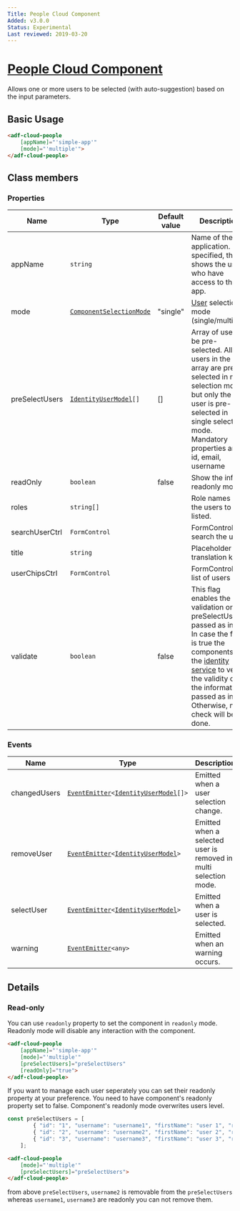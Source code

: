 ```yaml
---
Title: People Cloud Component
Added: v3.0.0
Status: Experimental
Last reviewed: 2019-03-20
---
```


# [People Cloud Component](../../../lib/process-services-cloud/src/lib/people/components/people-cloud.component.ts "Defined in people-cloud.component.ts")

Allows one or more users to be selected (with auto-suggestion) based on the input parameters.

## Basic Usage

```html
<adf-cloud-people
    [appName]="'simple-app'"
    [mode]="'multiple'">
</adf-cloud-people>
```

## Class members

### Properties

| Name           | Type                                                                             | Default value | Description                                                                                                                                                                                                                                                                                                      |
| -------------- | -------------------------------------------------------------------------------- | ------------- | ---------------------------------------------------------------------------------------------------------------------------------------------------------------------------------------------------------------------------------------------------------------------------------------------------------------- |
| appName        | `string`                                                                         |               | Name of the application. If specified, this shows the users who have access to the app.                                                                                                                                                                                                                          |
| mode           | [`ComponentSelectionMode`](../../../lib/process-services-cloud/src/lib/types.ts) | "single"      | [User](../../../lib/core/pipes/user-initial.pipe.ts) selection mode (single/multiple).                                                                                                                                                                                                                           |
| preSelectUsers | [`IdentityUserModel`](../../../lib/core/models/identity-user.model.ts)`[]`       | \[]           | Array of users to be pre-selected. All users in the array are pre-selected in multi selection mode, but only the first user is pre-selected in single selection mode. Mandatory properties are: id, email, username                                                                                              |
| readOnly       | `boolean`                                                                        | false         | Show the info in readonly mode                                                                                                                                                                                                                                                                                   |
| roles          | `string[]`                                                                       |               | Role names of the users to be listed.                                                                                                                                                                                                                                                                            |
| searchUserCtrl | `FormControl`                                                                    |               | FormControl to search the user                                                                                                                                                                                                                                                                                   |
| title          | `string`                                                                         |               | Placeholder translation key                                                                                                                                                                                                                                                                                      |
| userChipsCtrl  | `FormControl`                                                                    |               | FormControl to list of users                                                                                                                                                                                                                                                                                     |
| validate       | `boolean`                                                                        | false         | This flag enables the validation on the preSelectUsers passed as input. In case the flag is true the components call the [identity service](../../../lib/testing/src/lib/core/actions/identity/identity.service.ts) to verify the validity of the information passed as input. Otherwise, no check will be done. |

### Events

| Name         | Type                                                                                                                                     | Description                                                      |
| ------------ | ---------------------------------------------------------------------------------------------------------------------------------------- | ---------------------------------------------------------------- |
| changedUsers | [`EventEmitter`](https://angular.io/api/core/EventEmitter)`<`[`IdentityUserModel`](../../../lib/core/models/identity-user.model.ts)`[]>` | Emitted when a user selection change.                            |
| removeUser   | [`EventEmitter`](https://angular.io/api/core/EventEmitter)`<`[`IdentityUserModel`](../../../lib/core/models/identity-user.model.ts)`>`   | Emitted when a selected user is removed in multi selection mode. |
| selectUser   | [`EventEmitter`](https://angular.io/api/core/EventEmitter)`<`[`IdentityUserModel`](../../../lib/core/models/identity-user.model.ts)`>`   | Emitted when a user is selected.                                 |
| warning      | [`EventEmitter`](https://angular.io/api/core/EventEmitter)`<any>`                                                                        | Emitted when an warning occurs.                                  |

## Details

### Read-only

You can use `readonly` property to set the component in `readonly` mode. Readonly mode will disable any interaction with the component.

```html
<adf-cloud-people
    [appName]="'simple-app'"
    [mode]="'multiple'"
    [preSelectUsers]="preSelectUsers"
    [readOnly]="true">
</adf-cloud-people>
```

If you want to manage each user seperately you can set their readonly property at your preference.
You need to have component's readonly property set to false. Component's readonly mode overwrites users level.

```ts
const preSelectUsers = [
        { "id": "1", "username": "username1", "firstName": "user 1", "readonly": true },
        { "id": "2", "username": "username2", "firstName": "user 2", "readonly": false },
        { "id": "3", "username": "username3", "firstName": "user 3", "readonly": true }
    ];
```

```html
<adf-cloud-people
    [mode]="'multiple'"
    [preSelectUsers]="preSelectUsers">
</adf-cloud-people>
```

from above `preSelectUsers`, `username2` is removable from the `preSelectUsers` whereas `username1`, `username3` are readonly you can not remove them.
